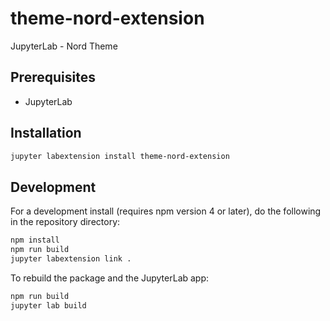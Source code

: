 # theme-nord-extension

JupyterLab - Nord Theme


## Prerequisites

* JupyterLab

## Installation

```bash
jupyter labextension install theme-nord-extension
```

## Development

For a development install (requires npm version 4 or later), do the following in the repository directory:

```bash
npm install
npm run build
jupyter labextension link .
```

To rebuild the package and the JupyterLab app:

```bash
npm run build
jupyter lab build
```

